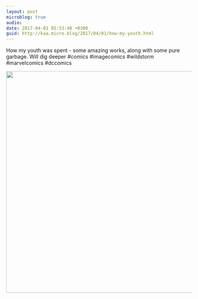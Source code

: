 ```yaml
---
layout: post
microblog: true
audio: 
date: 2017-04-01 05:53:48 +0300
guid: http://kaa.micro.blog/2017/04/01/how-my-youth.html
---
```

How my youth was spent - some amazing works, along with some pure garbage. Will dig deeper #comics #imagecomics #wildstorm #marvelcomics #dccomics

<img src="https://micro.kaa.bz/uploads/2018/d33eef99e1.jpg" width="600" height="600" />
